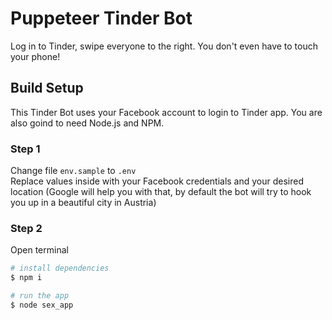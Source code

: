 # Puppeteer Tinder Bot
Log in to Tinder, swipe everyone to the right. You don't even have to touch your phone!

## Build Setup
This Tinder Bot uses your Facebook account to login to Tinder app. You are also goind to need Node.js and NPM.
  
### Step 1
Change file `env.sample` to `.env`  
Replace values inside with your Facebook credentials and your desired location (Google will help you with that, by default the bot will try to hook you up in a beautiful city in Austria)

### Step 2
Open terminal  

``` bash
# install dependencies
$ npm i

# run the app
$ node sex_app
```
